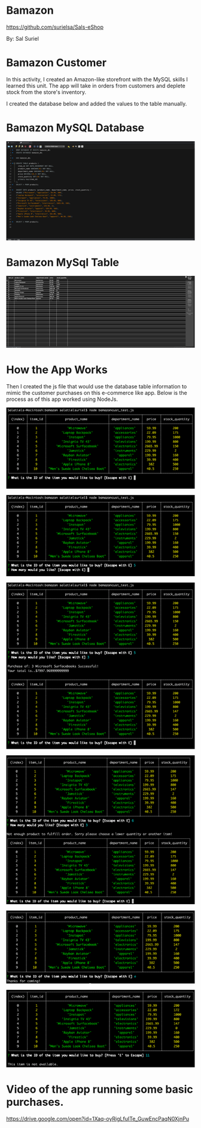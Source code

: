 # Bamazon

https://github.com/surielsa/Sals-eShop


By: Sal Suriel

# Bamazon Customer

In this activity, I created an Amazon-like storefront with the MySQL skills I learned this unit. 
The app will take in orders from customers and deplete stock from the store's inventory. 


I created the database below and added the values to the table manually. 

# Bamazon MySQL Database

![](images/bamazon_database.png)

# Bamazon MySql Table

![](images/bamazon_mysql_table.png)

# How the App Works

Then I created the js file that would use the database table information to mimic the customer purchases on this e-commerce like app. Below is the process as of this app worked using NodeJs.


![](images/bamazonjs1.png)

![](images/bamazonjs2.png)

![](images/bamazonjs3.png)

![](images/bamazonjs4.png)

![](images/bamazonjs5.png)

![](images/bamazonjs6.png)

# Video of the app running some basic purchases.

https://drive.google.com/open?id=1Xaq-oyRigLfuITe_GuwEncPaqN0XjnPu

